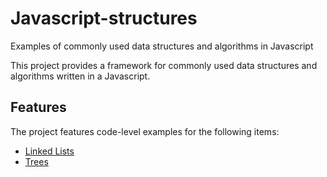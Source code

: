 # Javascript-structures

Examples of commonly used data structures and algorithms in Javascript

This project provides a framework for commonly used data structures and algorithms written in a Javascript.

Features
--------------------

The project features code-level examples for the following items:

+ [Linked Lists](/sources/Linkedlist.js)
+ [Trees](/sources/Tree.js)
